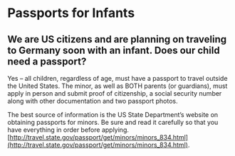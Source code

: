 # Passports for Infants

## We are US citizens and are planning on traveling to Germany soon with an infant. Does our child need a passport?
Yes – all children, regardless of age, must have a passport to travel outside the United States. The minor, as well as BOTH parents (or guardians), must apply in person and submit proof of citizenship, a social security number along with other documentation and two passport photos.

The best source of information is the US State Department’s website on obtaining passports for minors. Be sure and read it carefully so that you have everything in order before applying. [http://travel.state.gov/passport/get/minors/minors_834.html](http://travel.state.gov/passport/get/minors/minors_834.html).
